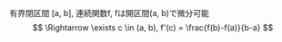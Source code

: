 有界閉区間 [a, b], 連続関数f, fは開区間(a, b)で微分可能
$$ \Rightarrow \exists c \in (a, b), f'(c) = \frac{f(b)-f(a)}{b-a} $$